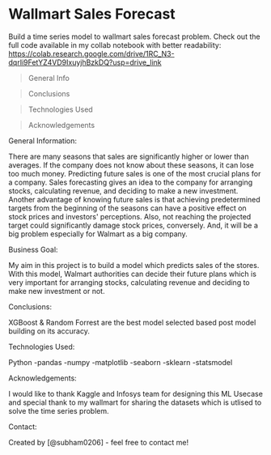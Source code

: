# Wallmart Sales Forecast

Build a time series model to wallmart sales forecast problem. Check out the full code available in my collab notebook with better readability: 
https://colab.research.google.com/drive/1RC_N3-dqrIi9FetYZ4VD9IxuyjhBzkDQ?usp=drive_link


> General Info

> Conclusions

> Technologies Used

> Acknowledgements

General Information:

There are many seasons that sales are significantly higher or lower than averages. If the company does not know about these seasons, it can lose too much money. Predicting future sales is one of the most crucial plans for a company. Sales forecasting gives an idea to the company for arranging stocks, calculating revenue, and deciding to make a new investment. Another advantage of knowing future sales is that achieving predetermined targets from the beginning of the seasons can have a positive effect on stock prices and investors' perceptions. Also, not reaching the projected target could significantly damage stock prices, conversely. And, it will be a big problem especially for Walmart as a big company.


Business Goal: 

My aim in this project is to build a model which predicts sales of the stores. With this model, Walmart authorities can decide their future plans which is very important for arranging stocks, calculating revenue and deciding to make new investment or not.

Conclusions:

XGBoost & Random Forrest are the best model selected based post model building on its accuracy.


Technologies Used:

Python -pandas -numpy -matplotlib -seaborn -sklearn -statsmodel

Acknowledgements:

I would like to thank Kaggle and Infosys team for designing this ML Usecase and special thank to my wallmart for sharing the datasets which is utlised to solve the time series problem.

Contact:

Created by [@subham0206] - feel free to contact me!
